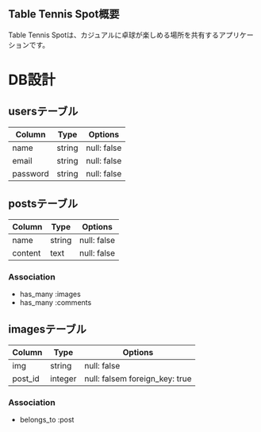 ## Table Tennis Spot概要
Table Tennis Spotは、カジュアルに卓球が楽しめる場所を共有するアプリケーションです。

# DB設計

## usersテーブル
|Column|Type|Options|
|------|----|-------|
|name|string|null: false|
|email|string|null: false|
|password|string|null: false|

## postsテーブル
|Column|Type|Options|
|------|----|-------|
|name|string|null: false|
|content|text|null: false|

### Association
- has_many :images
- has_many :comments

## imagesテーブル
|Column|Type|Options|
|------|----|-------|
|img|string|null: false|
|post_id|integer|null: falsem foreign_key: true|
### Association
- belongs_to :post

